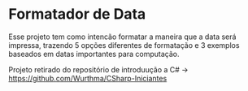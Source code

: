 # Formatador de Data
Esse projeto tem como intencão formatar a maneira que a data será impressa, trazendo 5 opções diferentes de formatação e 3 exemplos baseados em datas importantes para computação.

Projeto retirado do repositório de introduução a C# -> https://github.com/Wurthma/CSharp-Iniciantes
